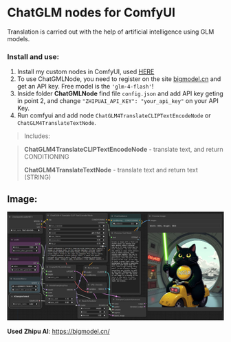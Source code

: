 # ChatGLM nodes for ComfyUI

Translation is carried out with the help of artificial intelligence using GLM models.

### Install and use:

1. Install my custom nodes in ComfyUI, used [HERE](https://github.com/AlekPet/ComfyUI_Custom_Nodes_AlekPet#installing)
2. To use ChatGMLNode, you need to register on the site [bigmodel.cn](https://bigmodel.cn/) and get an API key. Free model is the `'glm-4-flash'`!
3. Inside folder **ChatGMLNode** find file `config.json` and add API key geting in point 2, and change `"ZHIPUAI_API_KEY": "your_api_key"` on your API Key.
4. Run comfyui and add node `ChatGLM4TranslateCLIPTextEncodeNode` or `ChatGLM4TranslateTextNode`.

> Includes:

> **ChatGLM4TranslateCLIPTextEncodeNode** - translate text, and return CONDITIONING
>
> **ChatGLM4TranslateTextNode** - translate text and return text (STRING)

## Image:

![ChatGLMTranslateNode](https://github.com/AlekPet/ComfyUI_Custom_Nodes_AlekPet/raw/master/ChatGLMNode/image_ChatGLM_translate_node.jpg)

**Used** **Zhipu AI**: https://bigmodel.cn/
